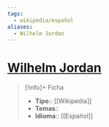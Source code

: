 ```yaml
---
tags:
  - wikipedia/español
aliases:
  - Wilhelm Jordan
---
```

# [Wilhelm Jordan](https://es.wikipedia.org/wiki/Wilhelm_Jordan)

>[!info]+ Ficha
>- **Tipo**:: [[Wikipedia]]
>- **Temas**::
>- **Idioma**:: [[Español]]
